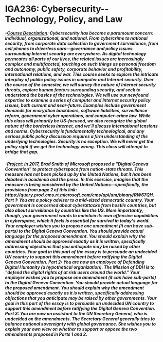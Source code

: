 # IGA236: Cybersecurity--Technology, Policy, and Law

##### -<ins>Course Description</ins>: Cybersecurity has become a paramount concern: individual, organizational, and national. From cybercrime to national security, from corporate data collection to government surveillance, from cell phones to driverless cars—governance and policy issues surrounding Internet security are everywhere. As digital technology permeates all parts of our lives, the related issues are increasingly complex and multifaceted, touching on such things as personal freedom and autonomy, public safety, corporate behavior and profitability, international relations, and war. This course seeks to explore the intricate interplay of public policy issues in computer and Internet security. Over the course of the semester, we will survey the nature of Internet security threats, explore human factors surrounding security, and seek to understand the basics of the technologies. We will use our newfound expertise to examine a series of computer and Internet security policy issues, both current and near-future. Examples include government demands for encryption backdoors, software liabilities, surveillance reform, government cyber operations, and computer-crime law. While this class will primarily be US-focused, we also recognize the global nature of the borderless Internet, and we’ll discuss international tensions and norms. Cybersecurity is fundamentally technological, and any serious public policy discussion requires a firm understanding of the underlying technologies. Security is no exception. We will never get the policy right if we get the technology wrong. This class will attempt to bridge that gap.
##### -<ins>Project</ins>:  In 2017, Brad Smith of Microsoft proposed a "Digital Geneva Convention" to protect cyberspace from nation-state threats. This measure has not been picked up by the United Nations, but it has been debated in academia and the press. In this exercise, imagine that the measure is being considered by the United Nations—specifically, the provisions from page 2 of this link: https://query.prod.cms.rt.microsoft.com/cms/api/am/binary/RW67QH. Part 1:  You are a policy advisor to a mid-sized democratic country. Your government is concerned about cyberattacks from hostile countries, but also about surveillance by countries like the US. More importantly, though, your government wants to maintain its own offensive capabilities in cyberspace, which it feels is essential for survival in today's world. Your employer wishes you to propose one amendment (it can have sub-parts) to the Digital Geneva Convention. You should provide actual language for the proposed amendment. You should explain why the amendment should be approved exactly as it is written, specifically addressing objections that you anticipate may be raised by other countries. Your goal in this part of the essay is to persuade an undecided UN country to support this amendment before ratifying the Digital Geneva Convention. Part 2:  You are now an employee of Defending Digital Humanity (a hypothetical organization). The Mission of DDH is to "defend the digital rights of at risk users around the world." Your employer wishes you to propose one amendment (it can have sub-parts) to the Digital Geneva Convention. You should provide actual language for the proposed amendment. You should explain why the amendment should be approved exactly as it is written, specifically addressing objections that you anticipate may be raised by other governments. Your goal in this part of the essay is to persuade an undecided UN country to support this amendment before ratifying the Digital Geneva Convention. Part 3:  You are now an assistant to the UN Secretary General, who is undecided on the amendments. The Secretary General generally tries to balance national sovereignty with global governance. She wishes you to explain your own view on whether to support or oppose the two amendments proposed in Parts 1 and 2.
